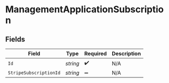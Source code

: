 # ManagementApplicationSubscription


## Fields

| Field                  | Type                   | Required               | Description            |
| ---------------------- | ---------------------- | ---------------------- | ---------------------- |
| `Id`                   | *string*               | :heavy_check_mark:     | N/A                    |
| `StripeSubscriptionId` | *string*               | :heavy_minus_sign:     | N/A                    |